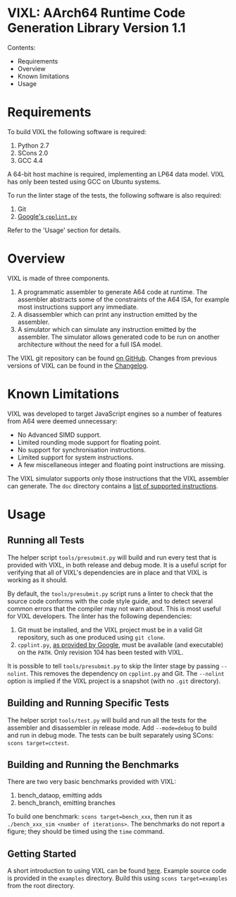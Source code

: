 VIXL: AArch64 Runtime Code Generation Library Version 1.1
=========================================================

Contents:

 * Requirements
 * Overview
 * Known limitations
 * Usage


Requirements
============

To build VIXL the following software is required:

 1. Python 2.7
 2. SCons 2.0
 3. GCC 4.4

A 64-bit host machine is required, implementing an LP64 data model. VIXL has
only been tested using GCC on Ubuntu systems.

To run the linter stage of the tests, the following software is also required:

 1. Git
 2. [Google's `cpplint.py`][cpplint]

Refer to the 'Usage' section for details.


Overview
========

VIXL is made of three components.

 1. A programmatic assembler to generate A64 code at runtime. The assembler
    abstracts some of the constraints of the A64 ISA, for example most
    instructions support any immediate.
 2. A disassembler which can print any instruction emitted by the assembler.
 3. A simulator which can simulate any instruction emitted by the assembler.
    The simulator allows generated code to be run on another architecture
    without the need for a full ISA model.

The VIXL git repository can be found [on GitHub][vixl]. Changes from previous
versions of VIXL can be found in the [Changelog](doc/changelog.md).


Known Limitations
=================

VIXL was developed to target JavaScript engines so a number of features from A64
were deemed unnecessary:

 * No Advanced SIMD support.
 * Limited rounding mode support for floating point.
 * No support for synchronisation instructions.
 * Limited support for system instructions.
 * A few miscellaneous integer and floating point instructions are missing.

The VIXL simulator supports only those instructions that the VIXL assembler can
generate. The `doc` directory contains a
[list of supported instructions](doc/supported-instructions.md).


Usage
=====


Running all Tests
-----------------

The helper script `tools/presubmit.py` will build and run every test that is
provided with VIXL, in both release and debug mode. It is a useful script for
verifying that all of VIXL's dependencies are in place and that VIXL is working
as it should.

By default, the `tools/presubmit.py` script runs a linter to check that the
source code conforms with the code style guide, and to detect several common
errors that the compiler may not warn about. This is most useful for VIXL
developers. The linter has the following dependencies:

 1. Git must be installed, and the VIXL project must be in a valid Git
    repository, such as one produced using `git clone`.
 2. `cpplint.py`, [as provided by Google][cpplint], must be available (and
    executable) on the `PATH`. Only revision 104 has been tested with VIXL.

It is possible to tell `tools/presubmit.py` to skip the linter stage by passing
`--nolint`. This removes the dependency on `cpplint.py` and Git. The `--nolint`
option is implied if the VIXL project is a snapshot (with no `.git` directory).


Building and Running Specific Tests
-----------------------------------

The helper script `tools/test.py` will build and run all the tests for the
assembler and disassembler in release mode. Add `--mode=debug` to build and run
in debug mode. The tests can be built separately using SCons: `scons
target=cctest`.


Building and Running the Benchmarks
-----------------------------------

There are two very basic benchmarks provided with VIXL:

 1. bench\_dataop, emitting adds
 2. bench\_branch, emitting branches

To build one benchmark: `scons target=bench_xxx`, then run it as
`./bench_xxx_sim <number of iterations>`. The benchmarks do not report a
figure; they should be timed using the `time` command.


Getting Started
---------------

A short introduction to using VIXL can be found [here](doc/getting-started.md).
Example source code is provided in the `examples` directory. Build this using
`scons target=examples` from the root directory.



[cpplint]: https://google-styleguide.googlecode.com/svn-history/r104/trunk/cpplint/cpplint.py
           "Google's cpplint.py script."

[vixl]: https://github.com/armvixl/vixl
        "The VIXL repository on GitHub."
